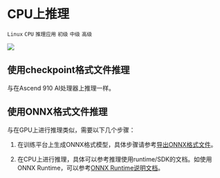 # CPU上推理

`Linux` `CPU` `推理应用` `初级` `中级` `高级`

<a href="https://gitee.com/mindspore/docs/blob/r1.0/tutorials/inference/source_zh_cn/multi_platform_inference_cpu.md" target="_blank"><img src="./_static/logo_source.png"></a>

## 使用checkpoint格式文件推理
与在Ascend 910 AI处理器上推理一样。

## 使用ONNX格式文件推理
与在GPU上进行推理类似，需要以下几个步骤：

1. 在训练平台上生成ONNX格式模型，具体步骤请参考[导出ONNX格式文件](https://www.mindspore.cn/tutorial/training/zh-CN/r1.0/use/save_model.html#onnx)。

2. 在CPU上进行推理，具体可以参考推理使用runtime/SDK的文档。如使用ONNX Runtime，可以参考[ONNX Runtime说明文档](https://github.com/microsoft/onnxruntime)。
